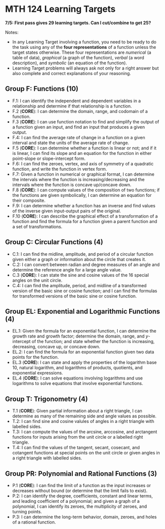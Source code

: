 # MTH 124 Learning Targets 

**7/5: First pass gives 29 learning targets. Can I cut/combine to get 25?** 

Notes: 
- In any Learning Target involving a function, you need to be ready to do the task using any of the **four representations** of a function unless the target states otherwise. These four representations are *numerical* (a table of data), *graphical* (a graph of the function), *verbal* (a word description), and *symbolic* (an equation of the function). 
- Learning Target problems will always ask not only for a right answer but also complete and correct explanations of your reasoning. 

## Group F: Functions (10)

- F.1: I can identify the independent and dependent variables in a relationship and determine if that relationship is a function.
- F.2 (**CORE**): I can determine the domain, range, and codomain of a function.
- F.3 (**CORE**): I can use function notation to find and simplify the output of a function given an input, and find an input that produces a given output. 
- F.4: I can find the average rate of change in a function on a given interval and state the units of the average rate of change. 
- F.5 (**CORE**): I can determine whether a function is linear or not; and if it is linear, I can find its slope and an equation for the function in either point-slope or slope-intercept form. 
- F.6: I can find the zeroes, vertex, and axis of symmetry of a quadratic function, and write the function in vertex form. 
- F.7: Given a function in numerical or graphical format, I can determine the intervals where the function is increasing/decreasing and the intervals where the function is concave up/concave down. 
- F.8 (**CORE**): I can compute values of the composition of two functions; if the functions are given symbolically, I can determine an equation for their composite. 
- F.9: I can determine whether a function has an inverse and find values of the inverse given input-output pairs of the original. 
- F.10 (**CORE**): I can describe the graphical effect of a transformation of a function and find the formula for a function given a parent function and a set of transformations.

## Group C: Circular Functions (4)

- C.1: I can find the midline, amplitude, and period of a circular function given either a graph or information about the circle that creates it.
- C.2: I can convert between radian and degree measures of an angle and determine the reference angle for a large angle value.
- C.3 (**CORE**): I can state the sine and cosine values of the 16 special angles on the unit circle.
- C.4: I can find the amplitude, period, and midline of a transformed version of the basic sine or cosine function; and I can find the formulas for transformed versions of the basic sine or cosine function.

## Group EL: Exponential and Logarithmic Functions (4) 

- EL.1: Given the formula for an exponential function, I can determine the growth rate and growth factor; determine the domain, range, and $y$-intercept of the function; and state whether the function is increasing, decreasing, concave up, or concave down.
- EL.2: I can find the formula for an exponential function given two data points for the function.
- EL.3 (**CORE**): I can state and apply the properties of the logarithm base 10, natural logarithm, and logarithms of products, quotients, and exponential expressions. 
- EL.4 (**CORE**): I can solve equations involving logarithms and use logarithms to solve equations that involve exponential functions. 
## Group T: Trigonometry (4)

- T.1 (**CORE**): Given partial information about a right triangle, I can determine as many of the remaining side and angle values as possible. 
- T.2: I can find sine and cosine valules of angles in a right triangle with labelled sides.
- T.3: I can compute the values of the arcsine, arccosine, and arctangent functions for inputs arising from the unit circle or a labelled right triangle.
- T.4: I can find the values of the tangent, secant, cosecant, and cotangent functions at special points on the unit circle or given angles in a right triangle with labelled sides.

## Group PR: Polynomial and Rational Functions (3) 

- P.1 (**CORE**): I can find the limit of a function as the input increases or decreases without bound (or determine that the limit fails to exist).
- P.2: I can identify the degree, coefficients, constant and linear terms, and leading coefficient of a polynomial; and given a graph of a polynomial, I can identify its zeroes, the multiplicity of zeroes, and turning points. 
- P.3: I can determine the long-term behavior, domain, zeroes, and holes of a rational function. 
